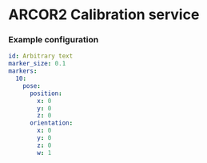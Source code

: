 # ARCOR2 Calibration service

### Example configuration

```yaml
id: Arbitrary text
marker_size: 0.1
markers:
  10:
    pose:
      position:
        x: 0
        y: 0
        z: 0
      orientation:
        x: 0
        y: 0
        z: 0
        w: 1
```